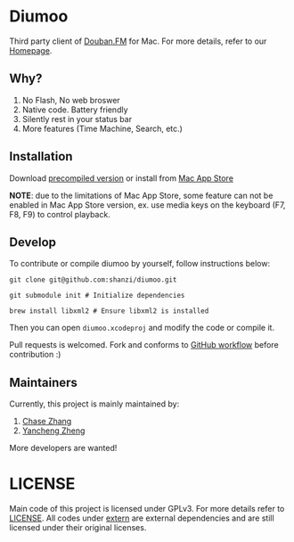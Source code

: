 # Diumoo

Third party client of [Douban.FM](http://douban.fm) for Mac.
For more details, refer to our [Homepage](http://diumoo.net).

## Why?

1. No Flash, No web broswer
2. Native code. Battery friendly
3. Silently rest in your status bar
4. More features (Time Machine, Search, etc.)

## Installation

Download [precompiled version](https://github.com/shanzi/diumoo/upload/master) 
or install from [Mac App Store](https://itunes.apple.com/us/app/diumoo/id562734497)

**NOTE**: due to the limitations of Mac App Store, some feature can not be enabled
in Mac App Store version, ex. use media keys on the keyboard (F7, F8, F9) to control playback.


## Develop

To contribute or compile diumoo by yourself, follow instructions below:

```
git clone git@github.com:shanzi/diumoo.git

git submodule init # Initialize dependencies

brew install libxml2 # Ensure libxml2 is installed
```

Then you can open `diumoo.xcodeproj` and modify the code or compile it.

Pull requests is welcomed. Fork and conforms to [GitHub workflow](https://guides.github.com/introduction/flow/index.html)
before contribution :)

## Maintainers

Currently, this project is mainly maintained by:

1. [Chase Zhang](github.com/shanzi)
2. [Yancheng Zheng](https://github.com/AnakinMac)

More developers are wanted!

# LICENSE

Main code of this project is licensed under GPLv3. For more details refer to [LICENSE](./LICENSE).
All codes under [extern](./extern) are external dependencies and are still licensed under their original licenses.
